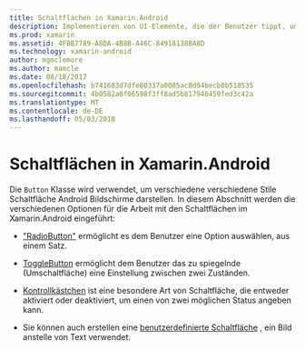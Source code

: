 ```yaml
---
title: Schaltflächen in Xamarin.Android
description: Implementieren von UI-Elemente, die der Benutzer tippt, um eine Aktion ausführen
ms.prod: xamarin
ms.assetid: 4FBB7789-A8DA-4B8B-A46C-849181388A8D
ms.technology: xamarin-android
author: mgmclemore
ms.author: mamcle
ms.date: 08/18/2017
ms.openlocfilehash: b741683d7dfe80337a0085ac8d94becb0b518535
ms.sourcegitcommit: 4b0582a0f06598f3ff8ad5b817946459fed3c42a
ms.translationtype: MT
ms.contentlocale: de-DE
ms.lasthandoff: 05/03/2018
---
```

# <a name="buttons-in-xamarinandroid"></a>Schaltflächen in Xamarin.Android

Die `Button` Klasse wird verwendet, um verschiedene verschiedene Stile Schaltfläche Android Bildschirme darstellen. In diesem Abschnitt werden die verschiedenen Optionen für die Arbeit mit den Schaltflächen im Xamarin.Android eingeführt:

-   ["RadioButton"](~/android/user-interface/controls/buttons/radio-button.md) ermöglicht es dem Benutzer eine Option auswählen, aus einem Satz.

-   [ToggleButton](~/android/user-interface/controls/buttons/toggle-button.md) ermöglicht dem Benutzer das zu spiegelnde (Umschaltfläche) eine Einstellung zwischen zwei Zuständen.

-   [Kontrollkästchen](~/android/user-interface/controls/buttons/check-box.md) ist eine besondere Art von Schaltfläche, die entweder aktiviert oder deaktiviert, um einen von zwei möglichen Status angeben kann.

-   Sie können auch erstellen eine [benutzerdefinierte Schaltfläche](~/android/user-interface/controls/buttons/custom-button.md) , ein Bild anstelle von Text verwendet.
